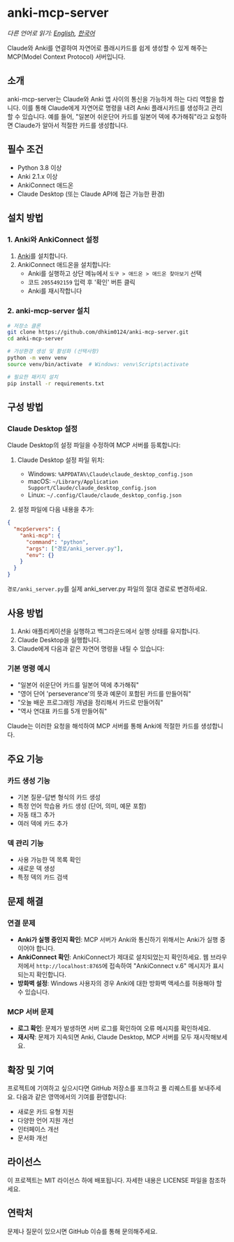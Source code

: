 # anki-mcp-server

*다른 언어로 읽기: [English](../README.md), [한국어](README.md)*

Claude와 Anki를 연결하여 자연어로 플래시카드를 쉽게 생성할 수 있게 해주는 MCP(Model Context Protocol) 서버입니다.

## 소개

anki-mcp-server는 Claude와 Anki 앱 사이의 통신을 가능하게 하는 다리 역할을 합니다. 이를 통해 Claude에게 자연어로 명령을 내려 Anki 플래시카드를 생성하고 관리할 수 있습니다. 예를 들어, "일본어 쉬운단어 카드를 일본어 덱에 추가해줘"라고 요청하면 Claude가 알아서 적절한 카드를 생성합니다.

## 필수 조건

- Python 3.8 이상
- Anki 2.1.x 이상
- AnkiConnect 애드온
- Claude Desktop (또는 Claude API에 접근 가능한 환경)

## 설치 방법

### 1. Anki와 AnkiConnect 설정

1. [Anki](https://apps.ankiweb.net/)를 설치합니다.
2. AnkiConnect 애드온을 설치합니다:
   - Anki를 실행하고 상단 메뉴에서 `도구 > 애드온 > 애드온 찾아보기` 선택
   - 코드 `2055492159` 입력 후 '확인' 버튼 클릭
   - Anki를 재시작합니다

### 2. anki-mcp-server 설치

```bash
# 저장소 클론
git clone https://github.com/dhkim0124/anki-mcp-server.git
cd anki-mcp-server

# 가상환경 생성 및 활성화 (선택사항)
python -m venv venv
source venv/bin/activate  # Windows: venv\Scripts\activate

# 필요한 패키지 설치
pip install -r requirements.txt
```

## 구성 방법

### Claude Desktop 설정

Claude Desktop의 설정 파일을 수정하여 MCP 서버를 등록합니다:

1. Claude Desktop 설정 파일 위치:
   - Windows: `%APPDATA%\Claude\claude_desktop_config.json`
   - macOS: `~/Library/Application Support/Claude/claude_desktop_config.json`
   - Linux: `~/.config/Claude/claude_desktop_config.json`

2. 설정 파일에 다음 내용을 추가:

```json
{
  "mcpServers": {
    "anki-mcp": {
      "command": "python",
      "args": ["경로/anki_server.py"],
      "env": {}
    }
  }
}
```

`경로/anki_server.py`를 실제 anki_server.py 파일의 절대 경로로 변경하세요.

## 사용 방법

1. Anki 애플리케이션을 실행하고 백그라운드에서 실행 상태를 유지합니다.
2. Claude Desktop을 실행합니다.
3. Claude에게 다음과 같은 자연어 명령을 내릴 수 있습니다:

### 기본 명령 예시

- "일본어 쉬운단어 카드를 일본어 덱에 추가해줘"
- "영어 단어 'perseverance'의 뜻과 예문이 포함된 카드를 만들어줘"
- "오늘 배운 프로그래밍 개념을 정리해서 카드로 만들어줘"
- "역사 연대표 카드를 5개 만들어줘"

Claude는 이러한 요청을 해석하여 MCP 서버를 통해 Anki에 적절한 카드를 생성합니다.

## 주요 기능

### 카드 생성 기능

- 기본 질문-답변 형식의 카드 생성
- 특정 언어 학습용 카드 생성 (단어, 의미, 예문 포함)
- 자동 태그 추가
- 여러 덱에 카드 추가

### 덱 관리 기능

- 사용 가능한 덱 목록 확인
- 새로운 덱 생성
- 특정 덱의 카드 검색

## 문제 해결

### 연결 문제

- **Anki가 실행 중인지 확인**: MCP 서버가 Anki와 통신하기 위해서는 Anki가 실행 중이어야 합니다.
- **AnkiConnect 확인**: AnkiConnect가 제대로 설치되었는지 확인하세요. 웹 브라우저에서 `http://localhost:8765`에 접속하여 "AnkiConnect v.6" 메시지가 표시되는지 확인합니다.
- **방화벽 설정**: Windows 사용자의 경우 Anki에 대한 방화벽 액세스를 허용해야 할 수 있습니다.

### MCP 서버 문제

- **로그 확인**: 문제가 발생하면 서버 로그를 확인하여 오류 메시지를 확인하세요.
- **재시작**: 문제가 지속되면 Anki, Claude Desktop, MCP 서버를 모두 재시작해보세요.

## 확장 및 기여

프로젝트에 기여하고 싶으시다면 GitHub 저장소를 포크하고 풀 리퀘스트를 보내주세요. 다음과 같은 영역에서의 기여를 환영합니다:

- 새로운 카드 유형 지원
- 다양한 언어 지원 개선
- 인터페이스 개선
- 문서화 개선

## 라이선스

이 프로젝트는 MIT 라이선스 하에 배포됩니다. 자세한 내용은 LICENSE 파일을 참조하세요.

## 연락처

문제나 질문이 있으시면 GitHub 이슈를 통해 문의해주세요.
